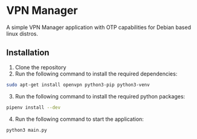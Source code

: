 # VPN Manager

A simple VPN Manager application with OTP capabilities for Debian based linux distros.

## Installation

1. Clone the repository
2. Run the following command to install the required dependencies:
```bash
sudo apt-get install openvpn python3-pip python3-venv
```
3. Run the following command to install the required python packages:
```bash
pipenv install --dev
```
4. Run the following command to start the application:
```bash
python3 main.py
```
